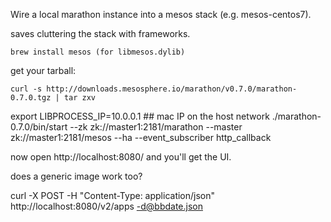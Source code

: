 Wire a local marathon instance into a mesos stack
(e.g. mesos-centos7).

saves cluttering the stack with frameworks.

    brew install mesos (for libmesos.dylib)

get your tarball:

    curl -s http://downloads.mesosphere.io/marathon/v0.7.0/marathon-0.7.0.tgz | tar zxv

export LIBPROCESS_IP=10.0.0.1 ## mac IP on the host network
./marathon-0.7.0/bin/start --zk zk://master1:2181/marathon --master zk://master1:2181/mesos --ha --event_subscriber http_callback

now open http://localhost:8080/ and you'll get the UI.

does a generic image work too?

curl -X POST -H "Content-Type: application/json" http://localhost:8080/v2/apps -d@bbdate.json
